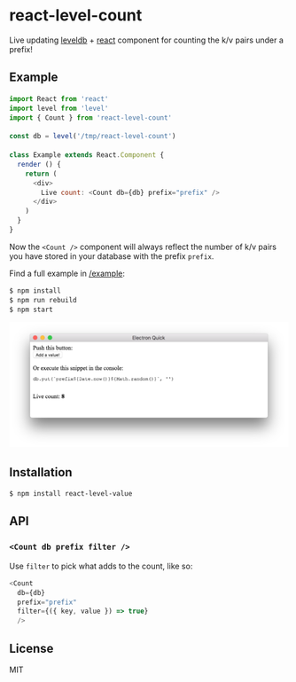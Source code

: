 # react-level-count

Live updating [leveldb](https://leveldb.org) + [react](https://reactjs.org/) component for counting the k/v pairs under a prefix!

## Example

```js
import React from 'react'
import level from 'level'
import { Count } from 'react-level-count'

const db = level('/tmp/react-level-count')

class Example extends React.Component {
  render () {
    return (
      <div>
        Live count: <Count db={db} prefix="prefix" />
      </div>
    )
  }
}
```

Now the `<Count />` component will always reflect the number of k/v pairs you have stored in your database with the prefix `prefix`.

Find a full example in [/example](example):

```bash
$ npm install
$ npm run rebuild
$ npm start
```

![screenshot](screenshot.png)

## Installation

```bash
$ npm install react-level-value
```

## API

### `<Count db prefix filter />`

Use `filter` to pick what adds to the count, like so:

```js
<Count
  db={db}
  prefix="prefix"
  filter={({ key, value }) => true}
  />
```

## License

MIT

